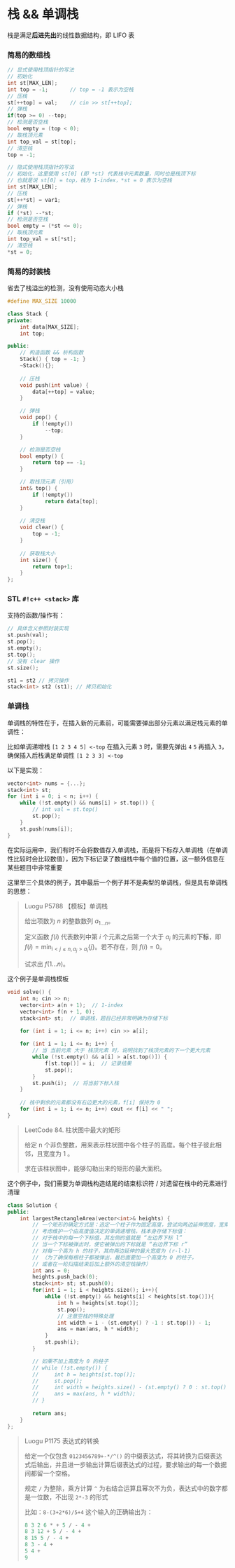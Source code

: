 # 栈 && 单调栈

栈是满足**后进先出**的线性数据结构，即 LIFO 表

### 简易的数组栈

```c++ hl_lines="1 16"
// 显式使用栈顶指针的写法
// 初始化
int st[MAX_LEN];
int top = -1;		// top = -1 表示为空栈
// 压栈
st[++top] = val;	// cin >> st[++top];
// 弹栈
if(top >= 0) --top;
// 检测是否空栈
bool empty = (top < 0);
// 取栈顶元素
int top_val = st[top];
// 清空栈
top = -1;

// 隐式使用栈顶指针的写法
// 初始化，这里使用 st[0] (即 *st) 代表栈中元素数量，同时也是栈顶下标
// 也就是说 st[0] = top，栈为 1-index，*st = 0 表示为空栈
int st[MAX_LEN];
// 压栈
st[++*st] = var1;
// 弹栈 
if (*st) --*st;
// 检测是否空栈
bool empty = (*st <= 0);
// 取栈顶元素
int top_val = st[*st];
// 清空栈
*st = 0;
```



### 简易的封装栈

省去了栈溢出的检测，没有使用动态大小栈

```c++
#define MAX_SIZE 10000

class Stack {
private:
    int data[MAX_SIZE];
    int top;

public:
    // 构造函数 && 析构函数
    Stack() { top = -1; }
    ~Stack(){};
    
    // 压栈
    void push(int value) {
        data[++top] = value;
    }

    // 弹栈
    void pop() {
        if (!empty())
            --top;
    }

    // 检测是否空栈
    bool empty() {
        return top == -1;
    }

    // 取栈顶元素（引用）
    int& top() {
    	if (!empty())
    		return data[top];
	}
    
    // 清空栈
    void clear() {
        top = -1;
    }
    
    // 获取栈大小
    int size() {
        return top+1;
    }
};
```



### STL `#!c++ <stack>` 库

支持的函数/操作有：

```c++
// 具体含义参照封装实现
st.push(val);
st.pop();
st.empty();
st.top();
// 没有 clear 操作
st.size();

st1 = st2 // 拷贝操作
stack<int> st2 (st1); // 拷贝初始化
```

### 单调栈

单调栈的特性在于，在插入新的元素前，可能需要弹出部分元素以满足栈元素的单调性：

比如单调递增栈 `[1 2 3 4 5] <-top` 在插入元素 `3` 时，需要先弹出 `4` `5` 再插入 `3`，确保插入后栈满足单调性 `[1 2 3 3] <-top`

以下是实现：

```c++
vector<int> nums = {...};
stack<int> st;
for (int i = 0; i < n; i++) {
    while (!st.empty() && nums[i] > st.top()) {
        // int val = st.top()
        st.pop();
    }
    st.push(nums[i]);
}
```

在实际运用中，我们有时不会将数值存入单调栈，而是将下标存入单调栈（在单调性比较时会比较数值），因为下标记录了数组栈中每个值的位置，这一额外信息在某些题目中非常重要

这里举三个具体的例子，其中最后一个例子并不是典型的单调栈，但是具有单调栈的思想：

> Luogu P5788 【模板】单调栈
>
> 给出项数为 $n$ 的整数数列 $a_{1 \dots n}$。
>
> 定义函数 $f(i)$ 代表数列中第 $i$ 个元素之后第一个大于 $a_i$ 的元素的**下标**，即 $f(i) = \min _{i < j \leq n, a_j > a_i} \{ j \}$。若不存在，则 $f(i)=0$。
>
> 试求出 $f(1\dots n)$。

这个例子是单调栈模板

```c++
void solve() {
    int n; cin >> n;
    vector<int> a(n + 1);  // 1-index
    vector<int> f(n + 1, 0);
    stack<int> st;  // 单调栈，题目已经非常明确为存储下标
    
    for (int i = 1; i <= n; i++) cin >> a[i];

    for (int i = 1; i <= n; i++) {
        // 当 当前元素 大于 栈顶元素 时，说明找到了栈顶元素的下一个更大元素
        while (!st.empty() && a[i] > a[st.top()]) {
            f[st.top()] = i;  // 记录结果
            st.pop();
        }
        st.push(i);  // 将当前下标入栈
    }
    
    // 栈中剩余的元素都没有右边更大的元素，f[i] 保持为 0
    for (int i = 1; i <= n; i++) cout << f[i] << " ";
}
```

> LeetCode 84. 柱状图中最大的矩形
>
> 给定 n 个非负整数，用来表示柱状图中各个柱子的高度。每个柱子彼此相邻，且宽度为 1 。
>
> 求在该柱状图中，能够勾勒出来的矩形的最大面积。

这个例子中，我们需要为单调栈构造结尾的结束标识符 / 对遗留在栈中的元素进行清理

```c++
class Solution {
public:
    int largestRectangleArea(vector<int>& heights) {
        // 一个矩形的确定方式是：选定一个柱子作为固定高度，尝试向两边延伸宽度，宽乘高得到面积
        // 考虑维护一个由高度值决定的单调递增栈，栈本身存储下标值：
        // 对于栈中的每一个下标值，其左侧的值就是 “左边界下标 l”
        // 当一个下标被弹出时，使它被弹出的下标就是 “右边界下标 r”
        // 对每一个高为 h 的柱子，其向两边延伸的最大宽度为 (r-l-1)
        // （为了确保每根柱子都被弹出，最后面要加一个高度为 0 的柱子，
        // 或者在一轮扫描结束后加上额外的清空栈操作）
        int ans = 0;
        heights.push_back(0);
        stack<int> st; st.push(0);
        for(int i = 1; i < heights.size(); i++){
            while (!st.empty() && heights[i] < heights[st.top()]){
                int h = heights[st.top()];
                st.pop();
                // 注意空栈的特殊处理
                int width = i - (st.empty() ? -1 : st.top()) - 1;
                ans = max(ans, h * width);
            }
            st.push(i);
        }

        // 如果不加上高度为 0 的柱子
        // while (!st.empty()) {
        //     int h = heights[st.top()];
        //     st.pop();
        //     int width = heights.size() - (st.empty() ? 0 : st.top() + 1);
        //     ans = max(ans, h * width);
        // }
        
        return ans;
    }
};
```

> Luogu P1175 表达式的转换
>
> 给定一个仅包含 `0123456789+-*/^()` 的中缀表达式，将其转换为后缀表达式后输出，并且进一步输出计算后缀表达式的过程，要求输出的每一个数据间都留一个空格。
>
> 规定 `/` 为整除，乘方计算 `^` 为右结合运算且幂次不为负，表达式中的数字都是一位数，不出现 `2*-3` 的形式
>
> 比如：`8-(3+2*6)/5+4` 这个输入的正确输出为：
>
> ```c++
> 8 3 2 6 * + 5 / - 4 + 
> 8 3 12 + 5 / - 4 + 
> 8 15 5 / - 4 + 
> 8 3 - 4 + 
> 5 4 + 
> 9
> ```
